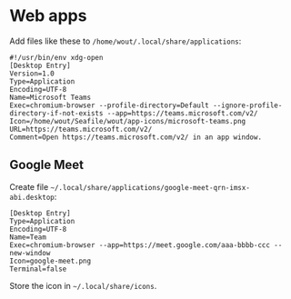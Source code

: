 # Web apps

Add files like these to `/home/wout/.local/share/applications`:

```
#!/usr/bin/env xdg-open
[Desktop Entry]
Version=1.0
Type=Application
Encoding=UTF-8
Name=Microsoft Teams
Exec=chromium-browser --profile-directory=Default --ignore-profile-directory-if-not-exists --app=https://teams.microsoft.com/v2/
Icon=/home/wout/Seafile/wout/app-icons/microsoft-teams.png
URL=https://teams.microsoft.com/v2/
Comment=Open https://teams.microsoft.com/v2/ in an app window.
```

## Google Meet

Create file `~/.local/share/applications/google-meet-qrn-imsx-abi.desktop`:

```
[Desktop Entry]
Type=Application
Encoding=UTF-8
Name=Team
Exec=chromium-browser --app=https://meet.google.com/aaa-bbbb-ccc --new-window
Icon=google-meet.png
Terminal=false
```

Store the icon in `~/.local/share/icons`.
